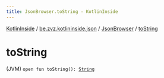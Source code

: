 ```yaml
---
title: JsonBrowser.toString - KotlinInside
---
```


[KotlinInside](../../index.html) / [be.zvz.kotlininside.json](../index.html) / [JsonBrowser](index.html) / [toString](./to-string.html)

# toString

(JVM) `open fun toString(): `[`String`](https://kotlinlang.org/api/latest/jvm/stdlib/kotlin/-string/index.html)